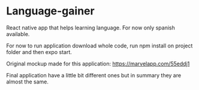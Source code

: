 # Language-gainer
React native app that helps learning language. For now only spanish available.

For now to run application download whole code, run npm install on project folder and then expo start.

Original mockup made for this application:
https://marvelapp.com/55eddj1

Final application have a little bit different ones but in summary they are almost the same.
